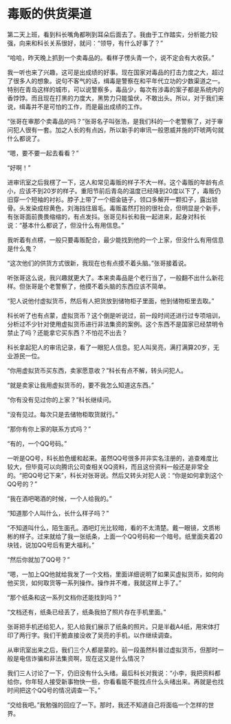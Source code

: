 # 毒贩的供货渠道

第二天上班，看到科长嘴角都咧到耳朵后面去了。我由于工作踏实，分析能力较强，向来和科长关系很好，就问：“领导，有什么好事了？”

“哈哈，昨天晚上抓到一个卖毒品的。看样子愣头青一个，说不定会有大收获。”

我一听也来了兴趣，这可是出成绩的好事。现在国家对毒品的打击力度之大，超过了很多人的想象。说句不客气的话，缉毒是警察在和平年代立功的少数渠道之一。特别在青岛这样的城市，可以说警察多，毒品少，每次有涉毒的案子都是系统内的香饽饽。而且现在打黑的力度大，黑势力只能蛰伏，不敢出头。所以，对于我们来说，缉毒并不是可怕的工作，而是最出成绩的工作。

“张哥在审那个卖毒品的吗？”张哥名子叫张浩，是我们科的一个老警察了，对于审问犯人很有一套。加之人长的有点凶，所以新手的审讯一般恩威并施的吓唬两句就什么都说了。

“嗯，要不要一起去看看？”

“好啊！”

进审讯室之后我楞了一下，这人和常见毒贩的样子不大一样。这个毒贩的年龄有点小，应该不到20岁的样子。重阳节前后青岛的温度已经降到20度以下了，毒贩仍旧穿一个短袖的衬衫。脖子上带了一个细金链子，领口多解开一颗扣子，露出锁骨。头发染成棕黄色，刘海挡住眉毛。毒贩虽然打扮的很社会，但明显是个新手，有张哥面前畏畏缩缩的，有点发抖。张哥见科长和我一起进来，起身对科长说：“基本什么都说了，但没什么有用信息。”

我听着有点楞，一般只要毒贩配合，最少能找到他的一个上家，但没什么有用信息是什么鬼？

“这次他们的供货方式很新，我现在也有点摸不着头脑。”张哥接着说。

听张哥这么说，我兴趣就更大了。本来卖毒品是个老行当了，一般翻不出什么新花样。但张哥是个老警察了，他摸不着头脑的东西应该不简单。

“犯人说他付虚拟货币，然后有人把货放到储物柜子里面，他到储物柜里去取。”

科长听了也有点蒙，虚拟货币？这个倒是听说过，前一段时间还进行过专项培训，分析过不少针对使用虚拟货币进行非法集资的案例。这个东西不是国家已经禁明令禁止了吗？还能拿它买东西？不怕花不出去？

科长拿起犯人的审讯记录，看了一眼犯人信息。犯人叫吴亮，满打满算20岁，无业游民一位。

“你用虚拟货币买东西，卖家愿意收？”科长有点不解，转头问犯人。

“就是卖家让我用虚拟货币的，要不我怎么知道这东西。”

“你有没有见过你的上家？”科长继续问。

“没有见过。每次只是去储物柜取货就行。”

“那你有你上家的联系方式吗？”

“有的，一个QQ号码。”

一听是QQ号，科长脸色缓和起来。虽然QQ号很多并非实名注册的，追查难度比较大，但毕竟可以向腾讯公司查相关QQ资料，而且这份资料一般还是非常全的。“把QQ号记下来”，科长对张哥说。然后又转头对犯人说：“你是如何拿到这个QQ号的？”

“我在酒吧喝酒的时候，一个人给我的。”

“知道那个人叫什么，长什么样子吗？”

“不知道叫什么，陌生面孔。酒吧灯光比较暗，看的不太清楚。戴一眼镜，文质彬彬的样子。过来就给了我一张纸条，上面一个QQ号码和一个暗号。纸里面夹着20块钱，说加QQ号后有更大福利。”

“然后你就加了QQ号？”

“嗯，一加上QQ他就给我发了一个文档，里面详细说明了如果买虚拟货币，如何向他买货，如何取货等一系列操作。操作并不难，我就这样上手了。”

“那个纸条和这一系列文档你还能找到吗？”

“文档还有，纸条已经丢了，纸条我拍了照片存在手机里面。”

张哥把手机还给犯人，犯人给我们展示了纸条的照片。只是半截A4纸，用宋体打印了两行字。我们干脆直接没收了吴亮的手机，以作继续调查。

从审讯室出来之后，我们三个人都是蒙的。前一段虽然科普过虚拟货币，但那时一般是电信诈骗和非法集资啊，现在这又是什么情况？

我们三人讨论了一下，仍旧没有什么头绪。最后科长对我说：“小李，我把资料都给你，你年轻人接受新事物快一些，你看看能不能找点什么头绪出来。再就是也找时间把这个QQ号的情况调查一下。”

“交给我吧。”我勉强的回应了一下。那时，我还不知道自己将面临一个怎样的世界。

